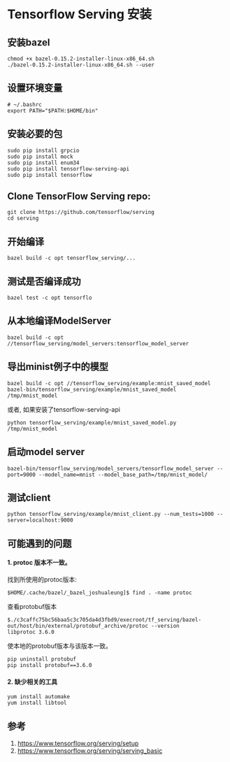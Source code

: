 # Tensorflow Serving 安装

## 安装bazel
```
chmod +x bazel-0.15.2-installer-linux-x86_64.sh
./bazel-0.15.2-installer-linux-x86_64.sh --user
```

## 设置环境变量
```
# ~/.bashrc
export PATH="$PATH:$HOME/bin"
```

## 安装必要的包
```
sudo pip install grpcio
sudo pip install mock
sudo pip install enum34
sudo pip install tensorflow-serving-api
sudo pip install tensorflow
```

## Clone TensorFlow Serving repo:
```
git clone https://github.com/tensorflow/serving
cd serving
```

## 开始编译
```
bazel build -c opt tensorflow_serving/...
```

## 测试是否编译成功
```
bazel test -c opt tensorflo
```

## 从本地编译ModelServer
```
bazel build -c opt //tensorflow_serving/model_servers:tensorflow_model_server
```

## 导出minist例子中的模型
```
bazel build -c opt //tensorflow_serving/example:mnist_saved_model
bazel-bin/tensorflow_serving/example/mnist_saved_model /tmp/mnist_model
```
或者, 如果安装了tensorflow-serving-api
```
python tensorflow_serving/example/mnist_saved_model.py /tmp/mnist_model
```
## 启动model server
```
bazel-bin/tensorflow_serving/model_servers/tensorflow_model_server --port=9000 --model_name=mnist --model_base_path=/tmp/mnist_model/
```

## 测试client
```
python tensorflow_serving/example/mnist_client.py --num_tests=1000 --server=localhost:9000
```

## 可能遇到的问题
#### 1. protoc 版本不一致。

找到所使用的protoc版本:
```
$HOME/.cache/bazel/_bazel_joshualeung]$ find . -name protoc
```
查看protobuf版本
```
$./c3caffc75bc56baa5c3c705da4d3fbd9/execroot/tf_serving/bazel-out/host/bin/external/protobuf_archive/protoc --version
libprotoc 3.6.0
```
使本地的protobuf版本与该版本一致。
```
pip uninstall protobuf
pip install protobuf==3.6.0
```
#### 2. 缺少相关的工具
```
yum install automake
yum install libtool
```

## 参考
1. https://www.tensorflow.org/serving/setup
2. https://www.tensorflow.org/serving/serving_basic